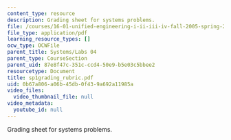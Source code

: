 ```yaml
---
content_type: resource
description: Grading sheet for systems problems.
file: /courses/16-01-unified-engineering-i-ii-iii-iv-fall-2005-spring-2006/0b67a806a06b45db0f439a692a11985a_sp1grading_rubric.pdf
file_type: application/pdf
learning_resource_types: []
ocw_type: OCWFile
parent_title: Systems/Labs 04
parent_type: CourseSection
parent_uid: 87e8f47c-351c-ccd4-50e9-b5e03c5bbee2
resourcetype: Document
title: sp1grading_rubric.pdf
uid: 0b67a806-a06b-45db-0f43-9a692a11985a
video_files:
  video_thumbnail_file: null
video_metadata:
  youtube_id: null
---
```

Grading sheet for systems problems.

